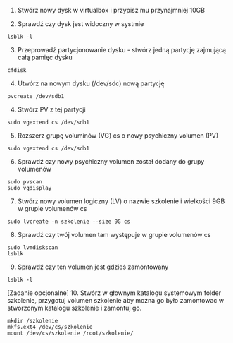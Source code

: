 1.  Stwórz nowy dysk w virtualbox i przypisz mu przynajmniej 10GB  

2. Sprawdź czy dysk jest widoczny w systmie
```
lsblk -l
```

3.  Przeprowadź partycjonowanie dysku - stwórz jedną  partycję zajmującą całą pamięc dysku
```
cfdisk
```

4. Utwórz na nowym dysku (/dev/sdc) nową partycję
```
pvcreate /dev/sdb1
```

4.  Stwórz PV z tej partycji
```
sudo vgextend cs /dev/sdb1
```

5.  Rozszerz grupę voluminów (VG) cs o nowy psychiczny volumen (PV)
```
sudo vgextend cs /dev/sdb1
```

6.  Sprawdź czy nowy psychiczny volumen został dodany do grupy volumenów
```
sudo pvscan
sudo vgdisplay
```

7.  Stwórz nowy volumen logiczny (LV) o nazwie szkolenie i wielkości 9GB w grupie volumenów cs
```
sudo lvcreate -n szkolenie --size 9G cs
```

8.  Sprawdź czy twój volumen tam występuje w grupie volumenów cs
```
sudo lvmdiskscan
lsblk
```

9.  Sprawdź czy ten volumen jest gdzieś zamontowany
```
lsblk -l
```

[Zadanie opcjonalne]
10.  Stwórz w głownym katalogu systemowym folder szkolenie, przygotuj volumen szkolenie aby można go było zamontowac w stworzonym katalogu szkolenie i zamontuj go.

```
mkdir /szkolenie
mkfs.ext4 /dev/cs/szkolenie
mount /dev/cs/szkolenie /root/szkolenie/
```
